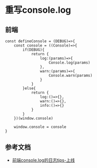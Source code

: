 # 重写console.log

## 前端

```
const defineConsole = (DEBUG)=>{
    const console = ((Console)=>{
        if(DEBUG){
            return {
                log:(params)=>{
                    Console.log(params)
                },
                warn:(params)=>{
                    Console.warn(params)
                }
            }
        }else{
            return {
                log:()=>{},
                warn:()=>{},
                info:()=>{}
            }
        }
    })(window.console)
    
    window.console = console
}
```

## 参考文档

- [前端console.log的日志tips-上线](https://www.jianshu.com/p/7757f5cd197c)